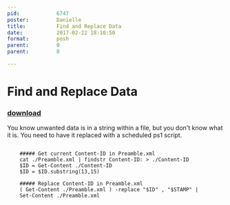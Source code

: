 ```yaml
---
pid:            6747
poster:         Danielle
title:          Find and Replace Data
date:           2017-02-22 18:10:50
format:         posh
parent:         0
parent:         0

---
```


# Find and Replace Data

### [download](6747.ps1)

You know unwanted data is in a string within a file, but you don't know what it is.  You need to have it replaced with a scheduled ps1 script.

```posh

	##### Get current Content-ID in Preamble.xml
	cat ./Preamble.xml | findstr Content-ID: > ./Content-ID
	$ID = Get-Content ./Content-ID
	$ID = $ID.substring(13,15)

	##### Replace Content-ID in Preamble.xml
	( Get-Content ./Preamble.xml ) -replace "$ID" , "$STAMP" | 
	Set-Content ./Preamble.xml

```
